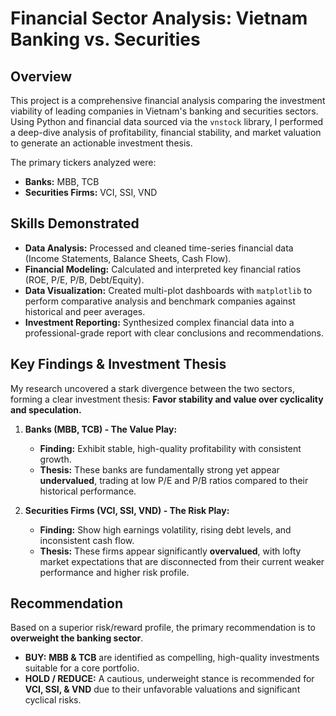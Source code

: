 # Financial Sector Analysis: Vietnam Banking vs. Securities

## Overview
This project is a comprehensive financial analysis comparing the investment viability of leading companies in Vietnam's banking and securities sectors. Using Python and financial data sourced via the `vnstock` library, I performed a deep-dive analysis of profitability, financial stability, and market valuation to generate an actionable investment thesis.

The primary tickers analyzed were:
* **Banks:** MBB, TCB
* **Securities Firms:** VCI, SSI, VND


## Skills Demonstrated
* **Data Analysis:** Processed and cleaned time-series financial data (Income Statements, Balance Sheets, Cash Flow).
* **Financial Modeling:** Calculated and interpreted key financial ratios (ROE, P/E, P/B, Debt/Equity).
* **Data Visualization:** Created multi-plot dashboards with `matplotlib` to perform comparative analysis and benchmark companies against historical and peer averages.
* **Investment Reporting:** Synthesized complex financial data into a professional-grade report with clear conclusions and recommendations.

## Key Findings & Investment Thesis
My research uncovered a stark divergence between the two sectors, forming a clear investment thesis: **Favor stability and value over cyclicality and speculation.**

1.  **Banks (MBB, TCB) - The Value Play:**
    * **Finding:** Exhibit stable, high-quality profitability with consistent growth.
    * **Thesis:** These banks are fundamentally strong yet appear **undervalued**, trading at low P/E and P/B ratios compared to their historical performance.

2.  **Securities Firms (VCI, SSI, VND) - The Risk Play:**
    * **Finding:** Show high earnings volatility, rising debt levels, and inconsistent cash flow.
    * **Thesis:** These firms appear significantly **overvalued**, with lofty market expectations that are disconnected from their current weaker performance and higher risk profile.


## Recommendation
Based on a superior risk/reward profile, the primary recommendation is to **overweight the banking sector**.

* **BUY:** **MBB & TCB** are identified as compelling, high-quality investments suitable for a core portfolio.
* **HOLD / REDUCE:** A cautious, underweight stance is recommended for **VCI, SSI, & VND** due to their unfavorable valuations and significant cyclical risks.
